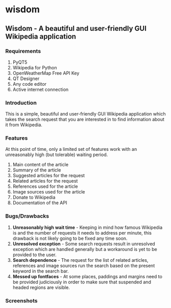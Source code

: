 # wisdom
## Wisdom - A beautiful and user-friendly GUI Wikipedia application

### Requirements
1. PyQT5
2. Wikipedia for Python
4. OpenWeatherMap Free API Key
5. QT Designer
6. Any code editor
7. Active internet connection

### Introduction
This is a simple, beautiful and user-friendly GUI Wikipedia application which takes the search request that you are interested in to find information about it from Wikipedia.

### Features
At this point of time, only a limited set of features work with an unreasonably high (but tolerable) waiting period.
1. Main content of the article
2. Summary of the article
3. Suggested articles for the request
4. Related articles for the request
5. References used for the article
6. Image sources used for the article
7. Donate to Wikipedia
8. Documentation of the API

### Bugs/Drawbacks
1. **Unreasonably high wait time** - Keeping in mind how famous Wikipedia is and the number of requests it needs to address per minute, this drawback is not likely going to be fixed any time soon.
2. **Unresolved exception** - Some search requests result in unresolved exception which are handled generally but a workaround is yet to be provided to the user.
3. **Search dependence** - The request for the list of related articles, references and image sources run the search based on the present keyword in the search bar.
4. **Messed up fontfaces** - At some places, paddings and margins need to be provided judiciously in order to make sure that suspended and headed regions are visible.

### Screenshots

